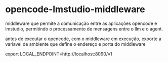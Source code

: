 # opencode-lmstudio-middleware
middleware que permite a comunicação entre as aplicações opencode e lmstudio, permitindo o processamento de mensagens entre o llm e o agent.


antes de executar o opencode, com o middleware em execução, exporte a variavel de ambiente que define o endereço e porta do middleware

export LOCAL_ENDPOINT=http://localhost:8090/v1